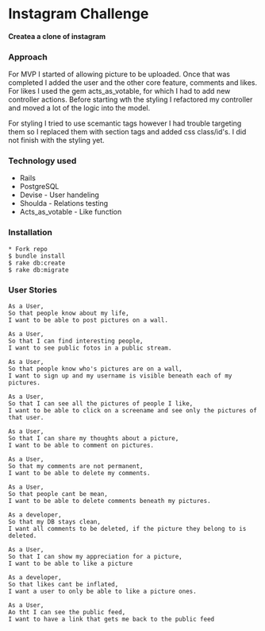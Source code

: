 Instagram Challenge
===================
#### Createa a clone of instagram

### Approach

For MVP I started of allowing picture to be uploaded. Once that was completed I added the user and the other core feature, comments and likes. For likes I used the gem acts_as_votable, for which I had to add new controller actions. Before starting wth the styling I refactored my controller and moved a lot of the logic into the model. 

For styling I tried to use scemantic tags however I had trouble targeting them so I replaced them with section tags and added css class/id's. I did not finish with the styling yet.

### Technology used

* Rails
* PostgreSQL
* Devise - User handeling
* Shoulda - Relations testing
* Acts_as_votable - Like function

### Installation

````
* Fork repo
$ bundle install
$ rake db:create
$ rake db:migrate
````

### User Stories

````
As a User,
So that people know about my life,
I want to be able to post pictures on a wall.
````
````
As a User,
So that I can find interesting people,
I want to see public fotos in a public stream.
````
````
As a User,
So that people know who's pictures are on a wall,
I want to sign up and my username is visible beneath each of my pictures.
````
````
As a User,
So that I can see all the pictures of people I like,
I want to be able to click on a screename and see only the pictures of that user.
````
````
As a User,
So that I can share my thoughts about a picture,
I want to be able to comment on pictures.
````
````
As a User,
So that my comments are not permanent,
I want to be able to delete my comments.
````
````
As a User,
So that people cant be mean,
I want to be able to delete comments beneath my pictures.
````
````
As a developer,
So that my DB stays clean,
I want all comments to be deleted, if the picture they belong to is deleted.
````
````
As a User,
So that I can show my appreciation for a picture,
I want to be able to like a picture
````
````
As a developer,
So that likes cant be inflated,
I want a user to only be able to like a picture ones.
````

````
As a User,
Ao tht I can see the public feed,
I want to have a link that gets me back to the public feed
````
